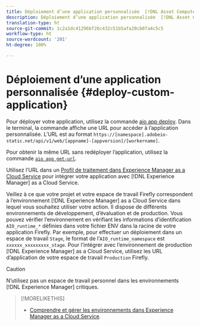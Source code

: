 ```yaml
---
title: Déploiement d’une application personnalisée  [!DNL Asset Compute Service] .
description: Déploiement d’une application personnalisée  [!DNL Asset Compute Service] .
translation-type: ht
source-git-commit: 1c2a1dc41296bf26c432c51b5afa20cb07a4c5c5
workflow-type: ht
source-wordcount: '201'
ht-degree: 100%

---
```



# Déploiement d’une application personnalisée {#deploy-custom-application}

Pour déployer votre application, utilisez la commande [aio app deploy](https://github.com/adobe/aio-cli#aio-appdeploy). Dans le terminal, la commande affiche une URL pour accéder à l’application personnalisée. L’URL est au format `https://[namespace].adobeio-static.net/api/v1/web/[appname]-[appversion]/[workername]`.

Pour obtenir la même URL sans redéployer l’application, utilisez la commande [`aio app get-url`](https://github.com/adobe/aio-cli#aio-appget-url-action).

Utilisez l’URL dans un [Profil de traitement dans Experience Manager as a Cloud Service](https://docs.adobe.com/content/help/fr-FR/experience-manager-cloud-service/assets/manage/asset-microservices-configure-and-use.html) pour intégrer votre application avec [!DNL Experience Manager] as a Cloud Service.

Veillez à ce que votre projet et votre espace de travail Firefly correspondent à l’environnement [!DNL Experience Manager] as a Cloud Service dans lequel vous souhaitez utiliser votre action. Il dispose de différents environnements de développement, d’évaluation et de production. Vous pouvez vérifier l’environnement en vérifiant les informations d’identification `AIO_runtime_*` définies dans votre fichier ENV dans la racine de votre application Firefly. Par exemple, pour effectuer un déploiement dans un espace de travail `Stage`, le format de l’`AIO_runtime_namespace` est `xxxxxx_xxxxxxxxx_stage`. Pour l’intégrer avec l’environnement de production [!DNL Experience Manager] as a Cloud Service, utilisez les URL d’application de votre espace de travail `Production` Firefly.

>[!CAUTION]
>
>N’utilisez pas un espace de travail personnel dans les environnements [!DNL Experience Manager] critiques.

>[!MORELIKETHIS]
>
>* [Comprendre et gérer les environnements dans Experience Manager as a Cloud Service](https://docs.adobe.com/content/help/fr-FR/experience-manager-cloud-service/implementing/using-cloud-manager/manage-environments.html).

